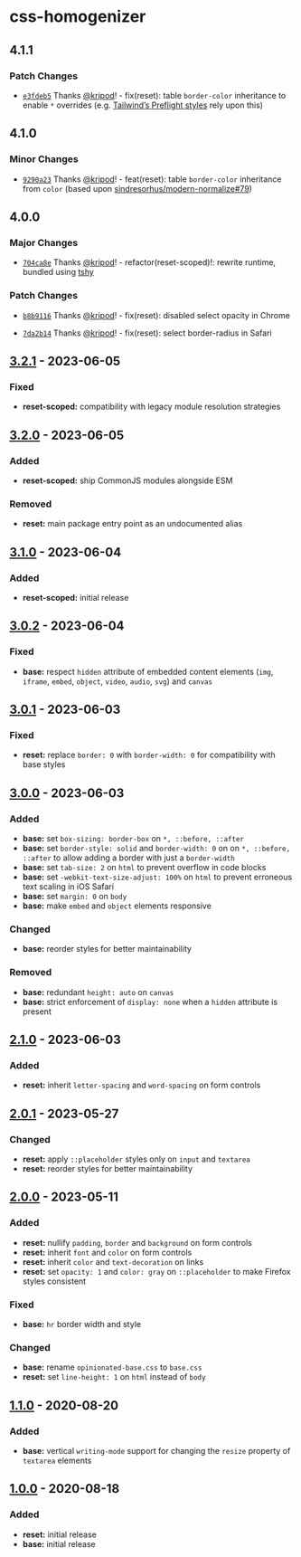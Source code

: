 # css-homogenizer

## 4.1.1

### Patch Changes

- [`e3fdeb5`](https://github.com/kripod/css-homogenizer/commit/e3fdeb563c7774e58c3735116869901db2327142) Thanks [@kripod](https://github.com/kripod)! - fix(reset): table `border-color` inheritance to enable `*` overrides (e.g. [Tailwind’s Preflight styles](https://unpkg.com/tailwindcss@%5E3/src/css/preflight.css) rely upon this)

## 4.1.0

### Minor Changes

- [`9290a23`](https://github.com/kripod/css-homogenizer/commit/9290a23dfcf23489e9951623e1454d8260255568) Thanks [@kripod](https://github.com/kripod)! - feat(reset): table `border-color` inheritance from `color` (based upon [sindresorhus/modern-normalize#79](https://github.com/sindresorhus/modern-normalize/pull/79))

## 4.0.0

### Major Changes

- [`704ca8e`](https://github.com/kripod/css-homogenizer/commit/704ca8edbdd7283160c21a3dfbfcaca704bb696c) Thanks [@kripod](https://github.com/kripod)! - refactor(reset-scoped)!: rewrite runtime, bundled using [tshy](https://github.com/isaacs/tshy)

### Patch Changes

- [`b8b9116`](https://github.com/kripod/css-homogenizer/commit/b8b9116b871b150d70d357b6efa4ef31c3a9d459) Thanks [@kripod](https://github.com/kripod)! - fix(reset): disabled select opacity in Chrome

- [`7da2b14`](https://github.com/kripod/css-homogenizer/commit/7da2b14c3ec9d699b72aefdbb2c3fa5a3c89fca2) Thanks [@kripod](https://github.com/kripod)! - fix(reset): select border-radius in Safari

## [3.2.1] - 2023-06-05

### Fixed

- **reset-scoped:** compatibility with legacy module resolution strategies

## [3.2.0] - 2023-06-05

### Added

- **reset-scoped:** ship CommonJS modules alongside ESM

### Removed

- **reset:** main package entry point as an undocumented alias

## [3.1.0] - 2023-06-04

### Added

- **reset-scoped:** initial release

## [3.0.2] - 2023-06-04

### Fixed

- **base:** respect `hidden` attribute of embedded content elements (`img`, `iframe`, `embed`, `object`, `video`, `audio`, `svg`) and `canvas`

## [3.0.1] - 2023-06-03

### Fixed

- **reset:** replace `border: 0` with `border-width: 0` for compatibility with base styles

## [3.0.0] - 2023-06-03

### Added

- **base:** set `box-sizing: border-box` on `*, ::before, ::after`
- **base:** set `border-style: solid` and `border-width: 0` on on `*, ::before, ::after` to allow adding a border with just a `border-width`
- **base:** set `tab-size: 2` on `html` to prevent overflow in code blocks
- **base:** set `-webkit-text-size-adjust: 100%` on `html` to prevent erroneous text scaling in iOS Safari
- **base:** set `margin: 0` on `body`
- **base:** make `embed` and `object` elements responsive

### Changed

- **base:** reorder styles for better maintainability

### Removed

- **base:** redundant `height: auto` on `canvas`
- **base:** strict enforcement of `display: none` when a `hidden` attribute is present

## [2.1.0] - 2023-06-03

### Added

- **reset:** inherit `letter-spacing` and `word-spacing` on form controls

## [2.0.1] - 2023-05-27

### Changed

- **reset:** apply `::placeholder` styles only on `input` and `textarea`
- **reset:** reorder styles for better maintainability

## [2.0.0] - 2023-05-11

### Added

- **reset:** nullify `padding`, `border` and `background` on form controls
- **reset:** inherit `font` and `color` on form controls
- **reset:** inherit `color` and `text-decoration` on links
- **reset:** set `opacity: 1` and `color: gray` on `::placeholder` to make Firefox styles consistent

### Fixed

- **base:** `hr` border width and style

### Changed

- **base:** rename `opinionated-base.css` to `base.css`
- **reset:** set `line-height: 1` on `html` instead of `body`

## [1.1.0] - 2020-08-20

### Added

- **base:** vertical `writing-mode` support for changing the `resize` property of `textarea` elements

## [1.0.0] - 2020-08-18

### Added

- **reset:** initial release
- **base:** initial release

[3.2.1]: https://github.com/kripod/css-homogenizer/compare/v3.2.0...v3.2.1
[3.2.0]: https://github.com/kripod/css-homogenizer/compare/v3.1.0...v3.2.0
[3.1.0]: https://github.com/kripod/css-homogenizer/compare/v3.0.2...v3.1.0
[3.0.2]: https://github.com/kripod/css-homogenizer/compare/v3.0.1...v3.0.2
[3.0.1]: https://github.com/kripod/css-homogenizer/compare/v3.0.0...v3.0.1
[3.0.0]: https://github.com/kripod/css-homogenizer/compare/v2.1.0...v3.0.0
[2.1.0]: https://github.com/kripod/css-homogenizer/compare/v2.0.1...v2.1.0
[2.0.1]: https://github.com/kripod/css-homogenizer/compare/v2.0.0...v2.0.1
[2.0.0]: https://github.com/kripod/css-homogenizer/compare/v1.1.0...v2.0.0
[1.1.0]: https://github.com/kripod/css-homogenizer/compare/v1.0.0...v1.1.0
[1.0.0]: https://github.com/kripod/css-homogenizer/releases/tag/v1.0.0
